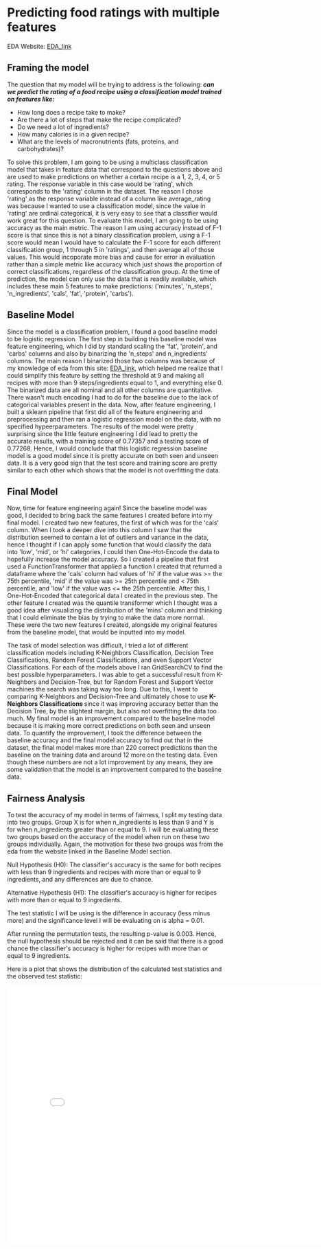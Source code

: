 <title> Predicting food ratings with multiple features</title>

# Predicting food ratings with multiple features

EDA Website: [EDA_link](https://vikwaran03.github.io/eda_recipes/)

<h2> Framing the model </h2>

The question that my model will be trying to address is the following:<i><b> can we predict the rating of a food recipe using a classification model trained on features like:</b></i>
<ul>    
    <li> How long does a recipe take to make? </li>
    <li> Are there a lot of steps that make the recipe complicated? </li>
    <li> Do we need a lot of ingredients? </li>
    <li> How many calories is in a given recipe? </li>
    <li> What are the levels of macronutrients (fats, proteins, and carbohydrates)? </li>
</ul>

To solve this problem, I am going to be using a multiclass classification model that takes in feature data that correspond to the questions above and are used to make predictions on whether a certain recipe is a 1, 2, 3, 4, or 5 rating. The response variable in this case would be 'rating', which corresponds to the 'rating' column in the dataset. The reason I chose 'rating' as the response variable instead of a column like average_rating was because I wanted to use a classification model, since the value in 'rating' are ordinal categorical, it is very easy to see that a classifier would work great for this question. To evaluate this model, I am going to be using accuracy as the main metric. The reason I am using accuracy instead of F-1 score is that since this is not a binary classification problem, using a F-1 score would mean I would have to calculate the F-1 score for each different classification group, 1 through 5 in 'ratings', and then average all of those values. This would incoporate more bias and cause for error in evaluation rather than a simple metric like accuracy which just shows the proportion of correct classifications, regardless of the classification group. At the time of prediction, the model can only use the data that is readily available, which includes these main 5 features to make predictions: ('minutes', 'n_steps', 'n_ingredients', 'cals', 'fat', 'protein', 'carbs'). 


<h2> Baseline Model </h2>

Since the model is a classification problem, I found a good baseline model to be logistic regression. The first step in building this baseline model was feature engineering, which I did by standard scaling the 'fat', 'protein', and 'carbs' columns and also by binarizing the 'n_steps' and n_ingredients' columns. The main reason I binarized those two columns was because of my knowledge of eda from this site: [EDA_link](https://vikwaran03.github.io/eda_recipes/), which helped me realize that I could simplify this feature by setting the threshold at 9 and making all recipes with more than 9 steps/ingredients equal to 1, and everything else 0. The binarized data are all nominal and all other columns are quantitative. There wasn't much encoding I had to do for the baseline due to the lack of categorical variables present in the data. Now, after feature engineering, I built a sklearn pipeline that first did all of the feature engineering and preprocessing and then ran a logistic regression model on the data, with no specified hypeerparameters. The results of the model were pretty surprising since the little feature engineering I did lead to pretty the accurate results, with a training score of 0.77357 and a testing score of 0.77268. Hence, I would conclude that this logistic regression baseline model is a good model since it is pretty accurate on both seen and unseen data. It is a very good sign that the test score and training score are pretty similar to each other which shows that the model is not overfitting the data. 


<h2> Final Model </h2>

Now, time for feature engineering again! Since the baseline model was good, I decided to bring back the same features I created before into my final model. I created two new features, the first of which was for the 'cals' column. When I took a deeper dive into this column I saw that the distribution seemed to contain a lot of outliers and variance in the data, hence I thought if I can apply some function that would classify the data into 'low', 'mid', or 'hi' categories, I could then One-Hot-Encode the data to hopefully increase the model accuracy. So I created a pipeline that first used a FunctionTransformer that applied a function I created that returned a dataframe where the 'cals' column had values of 'hi' if the value was >= the 75th percentile, 'mid' if the value was >= 25th percentile and < 75th percentile, and 'low' if the value was <= the 25th percentile. After this, I One-Hot-Encoded that categorical data I created in the previous step. The other feature I created was the quantile transformer which I thought was a good idea after visualizing the distribution of the 'mins' column and thinking that I could eliminate the bias by trying to make the data more normal. These were the two new features I created, alongside my original features from the baseline model, that would be inputted into my model. 

The task of model selection was difficult, I tried a lot of different classification models including K-Neighbors Classification, Decision Tree Classifications, Random Forest Classifications, and even Support Vector Classifications. For each of the models above I ran GridSearchCV to find the best possible hyperparameters. I was able to get a successful result from K-Neighbors and Decision-Tree, but for Random Forest and Support Vector machines the search was taking way too long. Due to this, I went to comparing K-Neighbors and Decision-Tree and ultimately chose to use <b> K-Neighbors Classifications </b> since it was improving accuracy better than the Decision Tree, by the slightest margin, but also not overfitting the data too much. My final model is an improvement compared to the baseline model because it is making more correct predictions on both seen and unseen data. To quantify the improvement, I took the difference between the baseline accuracy and the final model accuracy to find out that in the dataset, the final model makes more than 220 correct predictions than the baseline on the training data and around 12 more on the testing data. Even though these numbers are not a lot improvement by any means, they are some validation that the model is an improvement compared to the baseline data. 


<h2> Fairness Analysis </h2>

To test the accuracy of my model in terms of fairness, I split my testing data into two groups. Group X is for when n_ingredients is less than 9 and Y is for when n_ingredients greater than or equal to 9. I will be evaluating these two groups based on the accuracy of the model when run on these two groups individually. Again, the motivation for these two groups was from the eda from the website linked in the Baseline Model section.

Null Hypothesis (H0): The classifier's accuracy is the same for both recipes with less than 9 ingredients and recipes with more than or equal to 9 ingredients, and any differences are due to chance.

Alternative Hypothesis (H1): The classifier's accuracy is higher for recipes with more than or equal to 9 ingredients.

The test statistic I will be using is the difference in accuracy (less minus more) and the significance level I will be evaluating on is alpha = 0.01.

After running the permutation tests, the resulting p-value is 0.003. Hence, the null hypothesis should be rejected and it can be said that there is a good chance the classifier's accuracy is higher for recipes with more than or equal to 9 ingredients. 

Here is a plot that shows the distribution of the calculated test statistics and the observed test statistic:


<iframe src="assets/plot1.html" width=800 height=600 frameBorder=0></iframe>
